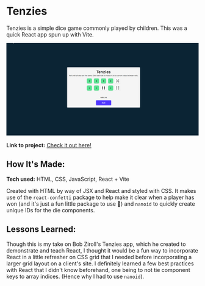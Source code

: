 # Tenzies
Tenzies is a simple dice game commonly played by children. This was a quick React app spun up with Vite.

<p align="center">
<img src="tenzies.gif" alt="Demo of Tenzies game">
</p>

**Link to project:** [Check it out here!](https://m47o.github.io/tenzies)
## How It's Made:

**Tech used:** HTML, CSS, JavaScript, React + Vite


Created with HTML by way of JSX and React and styled with CSS.
It makes use of the `react-confetti` package to help make it clear when a player has won (and it's just a fun little package to use 🙂)
and `nanoid` to quickly create unique IDs for the die components. 

## Lessons Learned:
Though this is my take on Bob Ziroll's Tenzies app, which he created to demonstrate and teach React, I thought it would be a fun way to incorporate React in a little refresher on CSS grid that I needed before incorporating a larger grid layout on a client's site. I definitely learned a few best practices with React that I didn't know beforehand, one being to not tie component keys to array indices. (Hence why I had to use `nanoid`).


